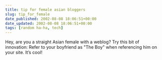 ```yaml
---
title: tip for female asian bloggers
slug: tip_for_female
date_published: 2002-08-08 18:06:51+00:00
date_updated: 2002-08-08 18:06:51+00:00
tags: [random ha-ha, tech]
---
```

Hey, are you a straight Asian female with a weblog? Try this bit of innovation: Refer to your boyfriend as "The Boy" when referencing him on your site. It’s cool!
